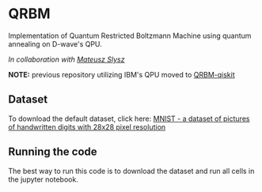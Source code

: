 # QRBM
Implementation of Quantum Restricted Boltzmann Machine using quantum annealing on D-wave's QPU.

_In collaboration with [Mateusz Slysz](https://github.com/Matek1731)_

**NOTE:** previous repository utilizing IBM's QPU moved to [QRBM-qiskit](https://github.com/mareksubocz/QRBM-qiskit)

## Dataset
To download the default dataset, click here: [MNIST - a dataset of pictures of handwritten digits with 28x28 pixel resolution](https://www.kaggle.com/oddrationale/mnist-in-csv)

## Running the code
The best way to run this code is to download the dataset and run all cells in the jupyter notebook.
